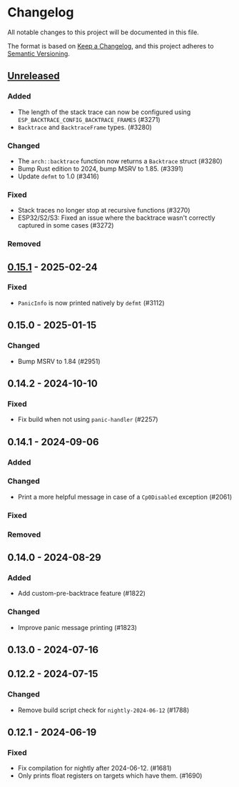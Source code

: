 # Changelog

All notable changes to this project will be documented in this file.

The format is based on [Keep a Changelog](https://keepachangelog.com/en/1.0.0/),
and this project adheres to [Semantic Versioning](https://semver.org/spec/v2.0.0.html).

## [Unreleased]

### Added

- The length of the stack trace can now be configured using `ESP_BACKTRACE_CONFIG_BACKTRACE_FRAMES` (#3271)
- `Backtrace` and `BacktraceFrame` types. (#3280)

### Changed

- The `arch::backtrace` function now returns a `Backtrace` struct (#3280)
- Bump Rust edition to 2024, bump MSRV to 1.85. (#3391)
- Update `defmt` to 1.0 (#3416)

### Fixed

- Stack traces no longer stop at recursive functions (#3270)
- ESP32/S2/S3: Fixed an issue where the backtrace wasn't correctly captured in some cases (#3272)

### Removed


## [0.15.1] - 2025-02-24

### Fixed

- `PanicInfo` is now printed natively by `defmt` (#3112)

## 0.15.0 - 2025-01-15

### Changed

- Bump MSRV to 1.84 (#2951)

## 0.14.2 - 2024-10-10

### Fixed

- Fix build when not using `panic-handler` (#2257)

## 0.14.1 - 2024-09-06

### Added


### Changed

- Print a more helpful message in case of a `Cp0Disabled` exception (#2061)

### Fixed


### Removed


## 0.14.0 - 2024-08-29

### Added

- Add custom-pre-backtrace feature (#1822)

### Changed

- Improve panic message printing (#1823)

## 0.13.0 - 2024-07-16

## 0.12.2 - 2024-07-15

### Changed

- Remove build script check for `nightly-2024-06-12` (#1788)

## 0.12.1 - 2024-06-19

### Fixed

- Fix compilation for nightly after 2024-06-12. (#1681)
- Only prints float registers on targets which have them. (#1690)

[0.15.1]: https://github.com/esp-rs/esp-hal/releases/tag/esp-backtrace-v0.15.1
[Unreleased]: https://github.com/esp-rs/esp-hal/compare/esp-backtrace-v0.15.1...HEAD
